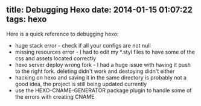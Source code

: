 title: Debugging Hexo
date: 2014-01-15 01:07:22
tags: hexo
---
Here is a quick reference to debugging hexo:

+ huge stack error - check if all your configs are not null
+ missing resources error - I had to edit my *.styl files to have some of the css and assets located correctly
+ hexo server deploy wrong fork - I had a huge issue with having it push to the right fork. deleting didn't work and destoying didn't either
+ hacking on hexo and saving it in the same directory is probably not a good idea, the project is still being updated currently
+ use the HEXO-CNAME-GENERATOR package plugin to handle some of the errors with creating CNAME
